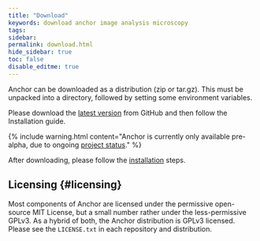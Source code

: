 ```yaml
---
title: "Download"
keywords: download anchor image analysis microscopy
tags:
sidebar:
permalink: download.html
hide_sidebar: true
toc: false
disable_editme: true
---
```


Anchor can be downloaded as a distribution (zip or tar.gz). This must be unpacked into a directory, followed by setting some environment variables.

Please download the [latest version](http://www.github.org/blahblah) from GitHub and then follow the Installation guide.

{% include warning.html content="Anchor is currently only available pre-alpha, due to ongoing [project status](/index.html#projectStatus)." %}

After downloading, please follow the [installation](installation.html) steps.

## Licensing {#licensing}

Most components of Anchor are licensed under the permissive open-source MIT License, but a small number rather under the less-permissive GPLv3. As a hybrid of both, the Anchor distribution is GPLv3 licensed. Please see the `LICENSE.txt` in each repository and distribution.